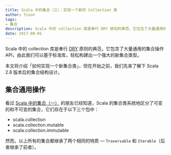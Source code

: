 ```yaml
---
title: Scala 中的集合（三）：实现一个新的 Collection 类
author: Yison
tags:
- 集合
description: Scala 中的 collection 库是奉行 DRY 原则的典范，它包含了大量通用的集合操作 API，由此我们可以基于标准库，轻松构建出一个新的强大的集合类型。
date: 2017-08-01
---
```


Scala 中的 collection 库是奉行 [DRY](https://en.wikipedia.org/wiki/Don%27t_repeat_yourself) 原则的典范，它包含了大量通用的集合操作 API，由此我们可以基于标准库，轻松构建出一个强大的新集合类型。

本文将介绍「如何实现一个新集合类」，但在开始之前，我们先来了解下 Scala 2.8 版本后的集合结构设计。

## 集合通用操作

看过 [Scala 中的集合（一）](http://localhost:4000/2017/03/how-to-handle-collection-in-scala-1/) 的朋友已经知道，Scala 的集合类系统地区分了可变的和不可变的集合，它们存在于以下三个包中：

- scala.collection
- scala.collection.mutable
- scala.collection.immutable

然而，以上所有的集合都继承了两个相同的特质 — `Traversable` 和 `Iterable`（后者继承了前者）。


